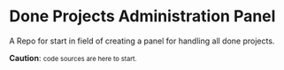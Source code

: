 # Done Projects Administration Panel

A Repo for start in field of creating a panel for handling all done projects.

<b>Caution</b>:&nbsp;<small>code sources are here to start.</small>
